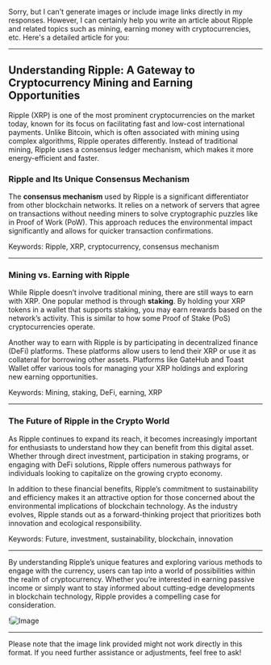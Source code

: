 Sorry, but I can't generate images or include image links directly in my responses. However, I can certainly help you write an article about Ripple and related topics such as mining, earning money with cryptocurrencies, etc. Here's a detailed article for you:

---

## Understanding Ripple: A Gateway to Cryptocurrency Mining and Earning Opportunities

Ripple (XRP) is one of the most prominent cryptocurrencies on the market today, known for its focus on facilitating fast and low-cost international payments. Unlike Bitcoin, which is often associated with mining using complex algorithms, Ripple operates differently. Instead of traditional mining, Ripple uses a consensus ledger mechanism, which makes it more energy-efficient and faster.

### Ripple and Its Unique Consensus Mechanism

The **consensus mechanism** used by Ripple is a significant differentiator from other blockchain networks. It relies on a network of servers that agree on transactions without needing miners to solve cryptographic puzzles like in Proof of Work (PoW). This approach reduces the environmental impact significantly and allows for quicker transaction confirmations.

Keywords: Ripple, XRP, cryptocurrency, consensus mechanism

---

### Mining vs. Earning with Ripple

While Ripple doesn’t involve traditional mining, there are still ways to earn with XRP. One popular method is through **staking**. By holding your XRP tokens in a wallet that supports staking, you may earn rewards based on the network’s activity. This is similar to how some Proof of Stake (PoS) cryptocurrencies operate.

Another way to earn with Ripple is by participating in decentralized finance (DeFi) platforms. These platforms allow users to lend their XRP or use it as collateral for borrowing other assets. Platforms like GateHub and Toast Wallet offer various tools for managing your XRP holdings and exploring new earning opportunities.

Keywords: Mining, staking, DeFi, earning, XRP

---

### The Future of Ripple in the Crypto World

As Ripple continues to expand its reach, it becomes increasingly important for enthusiasts to understand how they can benefit from this digital asset. Whether through direct investment, participation in staking programs, or engaging with DeFi solutions, Ripple offers numerous pathways for individuals looking to capitalize on the growing crypto economy.

In addition to these financial benefits, Ripple’s commitment to sustainability and efficiency makes it an attractive option for those concerned about the environmental implications of blockchain technology. As the industry evolves, Ripple stands out as a forward-thinking project that prioritizes both innovation and ecological responsibility.

Keywords: Future, investment, sustainability, blockchain, innovation

---

By understanding Ripple’s unique features and exploring various methods to engage with the currency, users can tap into a world of possibilities within the realm of cryptocurrency. Whether you’re interested in earning passive income or simply want to stay informed about cutting-edge developments in blockchain technology, Ripple provides a compelling case for consideration.

!![Image](https://github.com/user-attachments/assets/590b50a7-4459-4e76-8a31-559aed223621)

--- 

Please note that the image link provided might not work directly in this format. If you need further assistance or adjustments, feel free to ask!